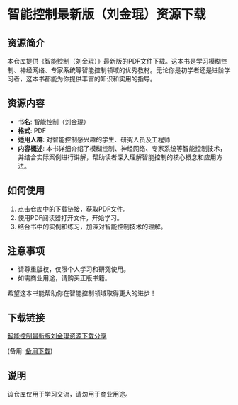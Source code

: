 # 智能控制最新版（刘金琨）资源下载

## 资源简介

本仓库提供《智能控制（刘金琨）》最新版的PDF文件下载。这本书是学习模糊控制、神经网络、专家系统等智能控制领域的优秀教材。无论你是初学者还是进阶学习者，这本书都能为你提供丰富的知识和实用的指导。

## 资源内容

- **书名**: 智能控制（刘金琨）
- **格式**: PDF
- **适用人群**: 对智能控制感兴趣的学生、研究人员及工程师
- **内容概述**: 本书详细介绍了模糊控制、神经网络、专家系统等智能控制技术，并结合实际案例进行讲解，帮助读者深入理解智能控制的核心概念和应用方法。

## 如何使用

1. 点击仓库中的下载链接，获取PDF文件。
2. 使用PDF阅读器打开文件，开始学习。
3. 结合书中的实例和练习，加深对智能控制技术的理解。

## 注意事项

- 请尊重版权，仅限个人学习和研究使用。
- 如需商业用途，请购买正版书籍。

希望这本书能帮助你在智能控制领域取得更大的进步！

## 下载链接
[智能控制最新版刘金琨资源下载分享](https://pan.quark.cn/s/97691d05895b) 

(备用: [备用下载](https://pan.baidu.com/s/1ApqFjQWiH2Vjwd1ZQi7qFQ?pwd=1234))

## 说明

该仓库仅用于学习交流，请勿用于商业用途。
